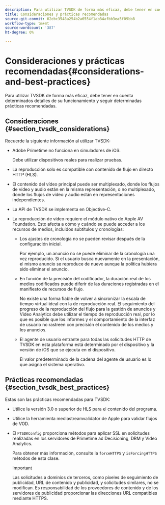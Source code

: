 ```yaml
---
description: Para utilizar TVSDK de forma más eficaz, debe tener en cuenta determinados detalles de su funcionamiento y seguir determinadas prácticas recomendadas.
title: Consideraciones y prácticas recomendadas
source-git-commit: 02ebc3548a254b2a6554f1ab34afbb3ea5f09bb8
workflow-type: tm+mt
source-wordcount: '387'
ht-degree: 0%

---
```


# Consideraciones y prácticas recomendadas{#considerations-and-best-practices}

Para utilizar TVSDK de forma más eficaz, debe tener en cuenta determinados detalles de su funcionamiento y seguir determinadas prácticas recomendadas.

## Consideraciones {#section_tvsdk_considerations}

Recuerde la siguiente información al utilizar TVSDK:

* Adobe Primetime no funciona en simuladores de iOS.

  Debe utilizar dispositivos reales para realizar pruebas.
* La reproducción solo es compatible con contenido de flujo en directo HTTP (HLS).
* El contenido del vídeo principal puede ser multiplexado, donde los flujos de vídeo y audio están en la misma representación, o no multiplexado, donde los flujos de vídeo y audio están en representaciones independientes.
* La API de TVSDK se implementa en Objective-C.
* La reproducción de vídeo requiere el módulo nativo de Apple AV Foundation. Esto afecta a cómo y cuándo se puede acceder a los recursos de medios, incluidos subtítulos y cronologías:

   * Los ajustes de cronología no se pueden revisar después de la configuración inicial.

     Por ejemplo, un anuncio no se puede eliminar de la cronología una vez reproducido. Si el usuario busca nuevamente en la presentación, el mismo anuncio se reproduce de nuevo aunque la política hubiera sido eliminar el anuncio.
   * En función de la precisión del codificador, la duración real de los medios codificados puede diferir de las duraciones registradas en el manifiesto de recursos de flujo.

     No existe una forma fiable de volver a sincronizar la escala de tiempo virtual ideal con la de reproducción real. El seguimiento del progreso de la reproducción del flujo para la gestión de anuncios y Video Analytics debe utilizar el tiempo de reproducción real, por lo que es posible que los informes y el comportamiento de la interfaz de usuario no rastreen con precisión el contenido de los medios y los anuncios.
   * El agente de usuario entrante para todas las solicitudes HTTP de TVSDK en esta plataforma está determinado por el dispositivo y la versión de iOS que se ejecuta en el dispositivo.

     El valor predeterminado de la cadena del agente de usuario es lo que asigna el sistema operativo.

## Prácticas recomendadas {#section_tvsdk_best_practices}

Estas son las prácticas recomendadas para TVSDK:

* Utilice la versión 3.0 o superior de HLS para el contenido del programa.
* Utilice la herramienta mediastreamvalidator de Apple para validar flujos de VOD.
* El `PTSDKConfig` proporciona métodos para aplicar SSL en solicitudes realizadas en los servidores de Primetime ad Decisioning, DRM y Video Analytics.

  Para obtener más información, consulte la `forceHTTPS` y `isForcingHTTPS` métodos de esta clase.

  >[!IMPORTANT]
  >
  >Las solicitudes a dominios de terceros, como píxeles de seguimiento de publicidad, URL de contenido y publicidad, y solicitudes similares, no se modifican. Es responsabilidad de los proveedores de contenido y de los servidores de publicidad proporcionar las direcciones URL compatibles mediante HTTPS.
